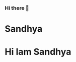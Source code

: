 ### Hi there 👋
<h1>Sandhya</h1>
<!-- <img src='./src/redd-f-3mWxKnqET3E-unsplash.jpg'/> -->
 <h1 style="./src/redd-f-3mWxKnqET3E-unsplash.jpg">Hi Iam Sandhya</h1>
<!--
**sandhya4207/sandhya4207** is a ✨ _special_ ✨ repository because its `README.md` (this file) appears on your GitHub profile.

Here are some ideas to get you started:

- 🔭 I’m currently working on ...
- 🌱 I’m currently learning ...
- 👯 I’m looking to collaborate on ...
- 🤔 I’m looking for help with ...
- 💬 Ask me about ...
- 📫 How to reach me: ...
- 😄 Pronouns: ...
- ⚡ Fun fact: ...
-->
